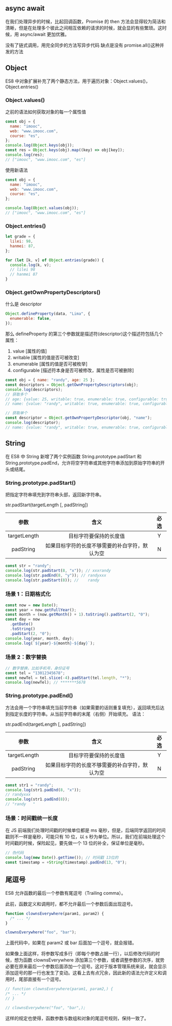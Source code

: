 ## async await

在我们处理异步的时候，比起回调函数，Promise 的 then 方法会显得较为简洁和清晰，但是在处理多个彼此之间相互依赖的请求的时候，就会显的有些繁琐。这时候，用 async/await 更加优雅。

没有了链式调用，用完全同步的方法写异步代码 缺点是没有 promise.all()这种并发的方法

## Object

ES8 中对象扩展补充了两个静态方法，用于遍历对象：Object.values()，Object.entries()

### Object.values()

之前的语法如何获取对象的每一个属性值

```js
const obj = {
  name: "imooc",
  web: "www.imooc.com",
  course: "es",
};
console.log(Object.keys(obj));
const res = Object.keys(obj).map((key) => obj[key]);
console.log(res);
// ["imooc", "www.imooc.com", "es"]
```

使用新语法

```js
const obj = {
  name: "imooc",
  web: "www.imooc.com",
  course: "es",
};

console.log(Object.values(obj));
// ["imooc", "www.imooc.com", "es"]
```

### Object.entries()

```js
let grade = {
  lilei: 98,
  hanmei: 87,
};

for (let [k, v] of Object.entries(grade)) {
  console.log(k, v);
  // lilei 98
  // hanmei 87
}
```

### Object.getOwnPropertyDescriptors()

什么是 descriptor

```js
Object.defineProperty(data, "Lima", {
  enumerable: false,
});
```

那么 defineProperty 的第三个参数就是描述符(descriptor)这个描述符包括几个属性：

1. value [属性的值]
2. writable [属性的值是否可被改变]
3. enumerable [属性的值是否可被枚举]
4. configurable [描述符本身是否可被修改，属性是否可被删除]

```js
const obj = { name: "randy", age: 25 };
const descriptors = Object.getOwnPropertyDescriptors(obj);
console.log(descriptors);
// 获取多个
// age: {value: 25, writable: true, enumerable: true, configurable: true}
// name: {value: "randy", writable: true, enumerable: true, configurable: true}

// 获取单个
const descriptor = Object.getOwnPropertyDescriptor(obj, "name");
console.log(descriptor);
// name: {value: "randy", writable: true, enumerable: true, configurable: true}
```

## String

在 ES8 中 String 新增了两个实例函数 String.prototype.padStart 和 String.prototype.padEnd，允许将空字符串或其他字符串添加到原始字符串的开头或结尾。

### String.prototype.padStart()

把指定字符串填充到字符串头部，返回新字符串。

str.padStart(targetLength [, padString])

<table>
  <thead>
    <tr>
      <th style="text-align: center;">参数</th>
      <th style="text-align: center;">含义</th>
      <th style="text-align: center;">必选</th>
    </tr>
  </thead>
  <tbody>
    <tr>
      <td style="text-align: center;">targetLength</td>
      <td style="text-align: center;">目标字符要保持的长度值</td>
      <td style="text-align: center;">Y</td>
    </tr>
    <tr>
      <td style="text-align: center;">padString</td>
      <td style="text-align: center;">
        如果目标字符的长度不够需要的补白字符，默认为空
      </td>
      <td style="text-align: center;">N</td>
    </tr>
  </tbody>
</table>

```js
const str = "randy";
console.log(str.padStart(8, "x")); // xxxrandy
console.log(str.padEnd(8, "y")); // randyxxx
console.log(str.padStart(8)); //    randy
```

### 场景 1：日期格式化

```js
const now = new Date();
const year = now.getFullYear();
const month = (now.getMonth() + 1).toString().padStart(2, "0");
const day = now
  .getDate()
  .toString()
  .padStart(2, "0");
console.log(year, month, day);
console.log(`${year}-${month}-${day}`);
```

### 场景 2：数字替换

```js
// 数字替换，比如手机号，身份证号
const tel = "13012345678";
const newTel = tel.slice(-4).padStart(tel.length, "*");
console.log(newTel); // *******5678
```

### String.prototype.padEnd()

方法会用一个字符串填充当前字符串（如果需要的话则重复填充），返回填充后达到指定长度的字符串。从当前字符串的末尾（右侧）开始填充。 语法：

str.padEnd(targetLength [, padString])

<table>
  <thead>
    <tr>
      <th style="text-align: center;">参数</th>
      <th style="text-align: center;">含义</th>
      <th style="text-align: center;">必选</th>
    </tr>
  </thead>
  <tbody>
    <tr>
      <td style="text-align: center;">targetLength</td>
      <td style="text-align: center;">目标字符要保持的长度值</td>
      <td style="text-align: center;">Y</td>
    </tr>
    <tr>
      <td style="text-align: center;">padString</td>
      <td style="text-align: center;">
        如果目标字符的长度不够需要的补白字符，默认为空
      </td>
      <td style="text-align: center;">N</td>
    </tr>
  </tbody>
</table>

```js
const str1 = "randy";
console.log(str1.padEnd(8, "x"));
// randyxxx
console.log(str1.padEnd(8));
// "randy   "
```

### 场景：时间戳统一长度

在 JS 前端我们处理时间戳的时候单位都是 ms 毫秒，但是，后端同学返回的时间戳则不一样是毫秒，可能只有 10 位，以 s 秒为单位。所以，我们在前端处理这个时间戳的时候，保险起见，要先做一个 13 位的补全，保证单位是毫秒。

```js
// 伪代码
console.log(new Date().getTime()); // 时间戳 13位的
const timestamp = +String(timestamp).padEnd(13, "0");
```

## 尾逗号

ES8 允许函数的最后一个参数有尾逗号（Trailing comma）。

此前，函数定义和调用时，都不允许最后一个参数后面出现逗号。

```js
function clownsEverywhere(param1, param2) {
  /* ... */
}

clownsEverywhere("foo", "bar");
```

上面代码中，如果在 param2 或 bar 后面加一个逗号，就会报错。

如果像上面这样，将参数写成多行（即每个参数占据一行），以后修改代码的时候，想为函数 clownsEverywhere 添加第三个参数，或者调整参数的次序，就势必要在原来最后一个参数后面添加一个逗号。这对于版本管理系统来说，就会显示添加逗号的那一行也发生了变动。这看上去有点冗余，因此新的语法允许定义和调用时，尾部直接有一个逗号。

```js
// function clownsEverywhere(param1, param2,) {
/* ... */
// }

// clownsEverywhere("foo", "bar",);
```

这样的规定也使得，函数参数与数组和对象的尾逗号规则，保持一致了。

